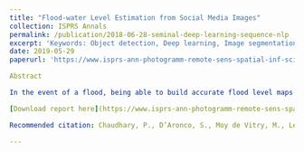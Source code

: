 ```yaml
---
title: "Flood-water Level Estimation from Social Media Images"
collection: ISPRS Annals
permalink: /publication/2018-06-28-seminal-deep-learning-sequence-nlp
excerpt: 'Keywords: Object detection, Deep learning, Image segmentation, Flood estimation, Instance segmentation, Flood detection'
date: 2019-05-29
paperurl: 'https://www.isprs-ann-photogramm-remote-sens-spatial-inf-sci.net/IV-2-W5/5/2019/'

Abstract

In the event of a flood, being able to build accurate flood level maps is essential for supporting emergency plan operations. In order to build such maps, it is important to collect observations from the disaster area. Social media platforms can be useful sources of information in this case, as people located in the flood area tend to share text and pictures depicting the current situation. Developing an effective and fully automatized method able to retrieve data from social media and extract useful information in real-time is crucial for a quick and proper response to these catastrophic events. In this paper, we propose a method to quantify flood-water from images gathered from social media. If no prior information about the zone where the picture was taken is available, one possible way to estimate the flood level consists of assessing how much the objects appearing in the image are submerged in water. There are various factors that make this task difficult: i) the precise size of the objects appearing in the image might not be known; ii) flood-water appearing in different zones of the image scene might have different height; iii) objects may be only partially visible as they can be submerged in water. In order to solve these problems, we propose a method that first locates selected classes of objects whose sizes are approximately known, then, it leverages this property to estimate the water level. To prove the validity of this approach, we first build a flood-water image dataset, then we use it to train a deep learning model. We finally show the ability of our trained model to recognize objects and at the same time predict correctly flood-water level.

[Download report here](https://www.isprs-ann-photogramm-remote-sens-spatial-inf-sci.net/IV-2-W5/5/2019/isprs-annals-IV-2-W5-5-2019.pdf)

Recommended citation: Chaudhary, P., D’Aronco, S., Moy de Vitry, M., Leitão, J. P., and Wegner, J. D.: FLOOD-WATER LEVEL ESTIMATION FROM SOCIAL MEDIA IMAGES, ISPRS Ann. Photogramm. Remote Sens. Spatial Inf. Sci., IV-2/W5, 5-12, https://doi.org/10.5194/isprs-annals-IV-2-W5-5-2019, 2019.

---
```

